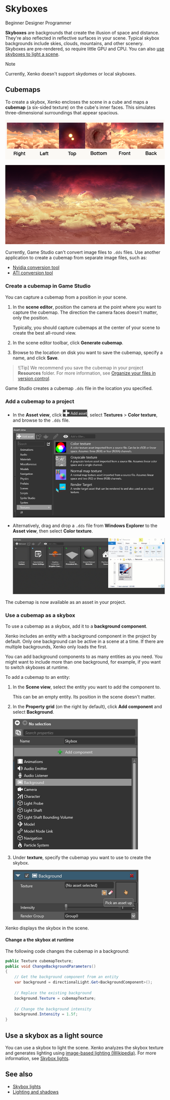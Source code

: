# Skyboxes

<span class="label label-doc-level">Beginner</span>
<span class="label label-doc-audience">Designer</span>
<span class="label label-doc-audience">Programmer</span>

**Skyboxes** are backgrounds that create the illusion of space and distance. They're also reflected in reflective surfaces in your scene. Typical skybox backgrounds include skies, clouds, mountains, and other scenery. Skyboxes are pre-rendered, so require little GPU and CPU. You can also [use skyboxes to light a scene](lights-and-shadows/skybox-lights.md).

> [!Note]
> Currently, Xenko doesn't support skydomes or local skyboxes.

## Cubemaps

To create a skybox, Xenko encloses the scene in a cube and maps a **cubemap** (a six-sided texture) on the cube's inner faces. This simulates three-dimensional surroundings that appear spacious.

![Distant planet skybox](media/skybox-disassembled.png)

![Merged skybox](media/skybox-assembled.png)

Currently, Game Studio can't convert image files to `.dds` files. Use another application to create a cubemap from separate image files, such as:

* [Nvidia conversion tool](https://developer.nvidia.com/nvidia-texture-tools-adobe-photoshop)
* [ATI conversion tool](http://developer.amd.com/tools-and-sdks/archive/games-cgi/cubemapgen)

### Create a cubemap in Game Studio

You can capture a cubemap from a position in your scene.

1. In the **scene editor**, position the camera at the point where you want to capture the cubemap. The direction the camera faces doesn't matter, only the position.

    Typically, you should capture cubemaps at the center of your scene to create the best all-round view.

2. In the scene editor toolbar, click **Generate cubemap**.

3. Browse to the location on disk you want to save the cubemap, specify a name, and click **Save**.

>![Tip]
>We recommend you save the cubemap in your project **Resources** folder. For more information, see [Organize your files in version control](../files-and-folders/version-control.md).

Game Studio creates a cubemap `.dds` file in the location you specified.

### Add a cubemap to a project

* In the **Asset view**, click ![Add asset](lights-and-shadows/media/engine-skybox-add-new-asset-button.png), select **Textures** > **Color texture**, and browse to the `.dds` file.

    ![Select texture as asset type](media/engine-skybox-select-asset-type.png)

* Alternatively, drag and drop a `.dds` file from **Windows Explorer** to the **Asset view**, then select **Color texture**.

    ![Drag and drop background texture](media/drag-texture.gif)

The cubemap is now available as an asset in your project.

### Use a cubemap as a skybox

To use a cubemap as a skybox, add it to a **background component**.

Xenko includes an entity with a background component in the project by default. Only one background can be active in a scene at a time. If there are multiple backgrounds, Xenko only loads the first.

You can add background components to as many entities as you need. You might want to include more than one background, for example, if you want to switch skyboxes at runtime.

To add a cubemap to an entity:

1. In the **Scene view**, select the entity you want to add the component to.

    This can be an empty entity. Its position in the scene doesn't matter.

2. In the **Property grid** (on the right by default), click **Add component** and select **Background**.

    ![Add background component](media/engine-skybox-add-background-component.png)

3. Under **texture**, specify the cubemap you want to use to create the skybox.

    ![Background component properties](media/engine-skybox-background-component-properties.png)

Xenko displays the skybox in the scene.

#### Change a the skybox at runtime

The following code changes the cubemap in a background:

```cs
public Texture cubemapTexture;
public void ChangeBackgroundParameters()
{
    // Get the background component from an entity
	var background = directionalLight.Get<BackgroundComponent>();

	// Replace the existing background
	background.Texture = cubemapTexture;

	// Change the background intensity
	background.Intensity = 1.5f;
}
```

## Use a skybox as a light source

You can use a skybox to light the scene. Xenko analyzes the skybox texture and generates lighting using [image-based lighting (Wikipedia)](https://en.wikipedia.org/wiki/Image-based_lighting). For more information, see [Skybox lights](lights-and-shadows/skybox-lights.md).

## See also

* [Skybox lights](lights-and-shadows/skybox-lights.md)
* [Lighting and shadows](lights-and-shadows/index.md)